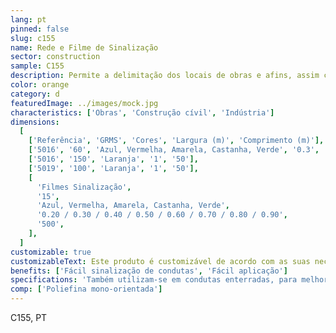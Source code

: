 ```yaml
---
lang: pt
pinned: false
slug: c155
name: Rede e Filme de Sinalização
sector: construction
sample: C155
description: Permite a delimitação dos locais de obras e afins, assim como a identificação da conduta enterrada.
color: orange
category: d
featuredImage: ../images/mock.jpg
characteristics: ['Obras', 'Construção cívil', 'Indústria']
dimensions:
  [
    ['Referência', 'GRMS', 'Cores', 'Largura (m)', 'Comprimento (m)'],
    ['5016', '60', 'Azul, Vermelha, Amarela, Castanha, Verde', '0.3', '100'],
    ['5016', '150', 'Laranja', '1', '50'],
    ['5019', '100', 'Laranja', '1', '50'],
    [
      'Filmes Sinalização',
      '15',
      'Azul, Vermelha, Amarela, Castanha, Verde',
      '0.20 / 0.30 / 0.40 / 0.50 / 0.60 / 0.70 / 0.80 / 0.90',
      '500',
    ],
  ]
customizable: true
customizableText: Este produto é customizável de acordo com as suas necessidades. Contacte-nos para mais informações.
benefits: ['Fácil sinalização de condutas', 'Fácil aplicação']
specifications: 'Também utilizam-se em condutas enterradas, para melhor localização dos tubos.'
comp: ['Poliefina mono-orientada']
---
```


C155, PT
